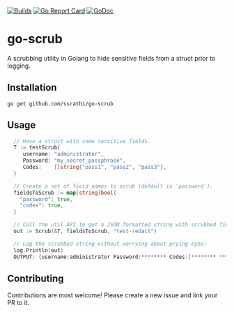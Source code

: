 [![Builds](https://github.com/ssrathi/go-scrub/workflows/Build/badge.svg?branch=master)](https://github.com/ssrathi/go-scrub/actions?query=branch%3Amaster+workflow%3ABuild)
[![Go Report Card](https://goreportcard.com/badge/github.com/ssrathi/go-scrub)](https://goreportcard.com/report/github.com/ssrathi/go-scrub)
[![GoDoc](https://godoc.org/github.com/ssrathi/go-scrub?status.svg)](https://godoc.org/github.com/ssrathi/go-scrub)

# go-scrub

A scrubbing utility in Golang to hide sensitive fields from a struct prior to logging.

## Installation
```
go get github.com/ssrathi/go-scrub
```

## Usage
```go
  // Have a struct with some sensitive fields.
  T := testScrub{
     username: "administrator",
     Password: "my_secret_passphrase",
     Codes:    []string{"pass1", "pass2", "pass3"},
  }

  // Create a set of field names to scrub (default is 'password').
  fieldsToScrub := map[string]bool{
    "password": true,
    "codes": true,
  }

  // Call the util API to get a JSON formatted string with scrubbed field values.
  out := Scrub(&T, fieldsToScrub, "test-redact")

  // Log the scrubbed string without worrying about prying eyes!
  log.Println(out)
  OUTPUT: {username:administrator Password:******** Codes:[******** ******** ********]}
```

## Contributing

Contributions are most welcome! Please create a new issue and link your PR to it.
